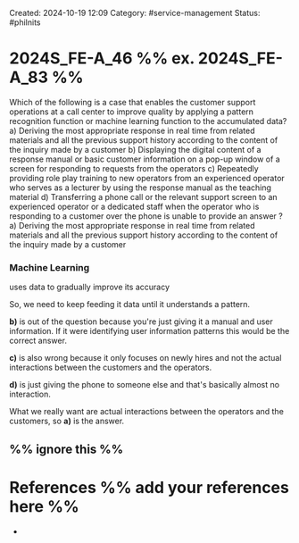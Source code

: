 Created: 2024-10-19 12:09
Category: #service-management 
Status: #philnits



# 2024S_FE-A_46 %% ex. 2024S_FE-A_83 %%

Which of the following is a case that enables the customer support operations at a call
center to improve quality by applying a pattern recognition function or machine learning
function to the accumulated data?
a) Deriving the most appropriate response in real time from related materials and all the
previous support history according to the content of the inquiry made by a customer
b) Displaying the digital content of a response manual or basic customer information on a
pop-up window of a screen for responding to requests from the operators
c) Repeatedly providing role play training to new operators from an experienced operator
who serves as a lecturer by using the response manual as the teaching material
d) Transferring a phone call or the relevant support screen to an experienced operator or a
dedicated staff when the operator who is responding to a customer over the phone is
unable to provide an answer
? 
a) Deriving the most appropriate response in real time from related materials and all the
previous support history according to the content of the inquiry made by a customer

### Machine Learning
uses data to gradually improve its accuracy

So, we need to keep feeding it data until it understands a pattern.

**b)** is out of the question because you're just giving it a manual and user information. If it were identifying user information patterns this would be the correct answer.

**c)** is also wrong because it only focuses on newly hires and not the actual interactions between the customers and the operators.

**d)** is just giving the phone to someone else and that's basically almost no interaction.

What we really want are actual interactions between the operators and the customers, so **a)** is the answer.




%% ignore this %%
---









# References %% add your references here %%
- 